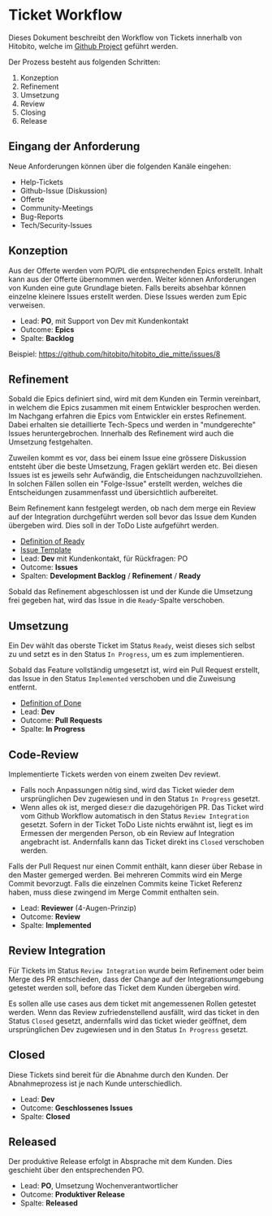 # Ticket Workflow

Dieses Dokument beschreibt den Workflow von Tickets innerhalb von Hitobito, welche im [Github Project](https://github.com/orgs/hitobito/projects/14/views/1) geführt werden.

Der Prozess besteht aus folgenden Schritten:
1. Konzeption
2. Refinement
3. Umsetzung
4. Review
5. Closing
6. Release

## Eingang der Anforderung

Neue Anforderungen können über die folgenden Kanäle eingehen:

- Help-Tickets
- Github-Issue (Diskussion)
- Offerte
- Community-Meetings
- Bug-Reports
- Tech/Security-Issues

## Konzeption

Aus der Offerte werden vom PO/PL die entsprechenden Epics erstellt. Inhalt kann aus der Offerte übernommen werden. Weiter können Anforderungen von Kunden eine gute Grundlage bieten. Falls bereits absehbar können einzelne kleinere Issues erstellt werden. Diese Issues werden zum Epic verweisen.

- Lead: **PO**, mit Support von Dev mit Kundenkontakt
- Outcome: **Epics**
- Spalte: **Backlog**

Beispiel: https://github.com/hitobito/hitobito_die_mitte/issues/8

## Refinement

Sobald die Epics definiert sind, wird mit dem Kunden ein Termin vereinbart, in welchem die Epics zusammen mit einem Entwickler besprochen werden. Im Nachgang erfahren die Epics vom Entwickler ein erstes Refinement. Dabei erhalten sie detaillierte Tech-Specs und werden in "mundgerechte" Issues heruntergebrochen. Innerhalb des Refinement wird auch die Umsetzung festgehalten.

Zuweilen kommt es vor, dass bei einem Issue eine grössere Diskussion entsteht über die beste Umsetzung, Fragen geklärt werden etc. Bei diesen Issues ist es jeweils sehr Aufwändig, die Entscheidungen nachzuvollziehen. In solchen Fällen sollen ein "Folge-Issue" erstellt werden, welches die Entscheidungen zusammenfasst und übersichtlich aufbereitet.

Beim Refinement kann festgelegt werden, ob nach dem merge ein Review auf der Integration durchgeführt werden soll bevor das Issue dem Kunden übergeben wird. Dies soll in der ToDo Liste aufgeführt werden.

- [Definition of Ready](./definition_of_ready.md)
- [Issue Template](https://github.com/hitobito/.github/blob/main/.github/ISSUE_TEMPLATE/feature.md)
- Lead: **Dev** mit Kundenkontakt, für Rückfragen: PO
- Outcome: **Issues**
- Spalten: **Development Backlog** / **Refinement** / **Ready**

Sobald das Refinement abgeschlossen ist und der Kunde die Umsetzung frei gegeben hat, wird das Issue in die `Ready`-Spalte verschoben.

## Umsetzung

Ein Dev wählt das oberste Ticket im Status `Ready`, weist dieses sich selbst zu und setzt es in den Status `In Progress`, um es zum implementieren.

Sobald das Feature vollständig umgesetzt ist, wird ein Pull Request erstellt, das Issue in den Status `Implemented` verschoben und die Zuweisung entfernt.

- [Definition of Done](./definition_of_done.md)
- Lead: **Dev**
- Outcome: **Pull Requests**
- Spalte: **In Progress**

## Code-Review

Implementierte Tickets werden von einem zweiten Dev reviewt. 

- Falls noch Anpassungen nötig sind, wird das Ticket wieder dem ursprünglichen Dev zugewiesen und in den Status `In Progress` gesetzt.
- Wenn alles ok ist, merged diese:r die dazugehörigen PR. Das Ticket wird vom Github Workflow automatisch in den Status `Review Integration` gesetzt. Sofern in der Ticket ToDo Liste nichts erwähnt ist, liegt es im Ermessen der mergenden Person, ob ein Review auf Integration angebracht ist. Andernfalls kann das Ticket direkt ins `Closed` verschoben werden.

Falls der Pull Request nur einen Commit enthält, kann dieser über Rebase in den Master gemerged werden. Bei mehreren Commits wird ein Merge Commit bevorzugt. Falls die einzelnen Commits keine Ticket Referenz haben, muss diese zwingend im Merge Commit enthalten sein.

- Lead: **Reviewer** (4-Augen-Prinzip)
- Outcome: **Review**
- Spalte: **Implemented**

## Review Integration

Für Tickets im Status `Review Integration` wurde beim Refinement oder beim Merge des PR entschieden, dass der Change auf der Integrationsumgebung getestet werden soll, before das Ticket dem Kunden übergeben wird.

Es sollen alle use cases aus dem ticket mit angemessenen Rollen getestet werden. Wenn das Review zufriedenstellend ausfällt, wird das ticket in den Status `Closed` gesetzt, andernfalls wird das ticket wieder geöffnet, dem ursprünglichen Dev zugewiesen und in den Status `In Progress` gesetzt. 

## Closed

Diese Tickets sind bereit für die Abnahme durch den Kunden. Der Abnahmeprozess ist je nach Kunde unterschiedlich.

- Lead: **Dev**
- Outcome: **Geschlossenes Issues**
- Spalte: **Closed**

## Released

Der produktive Release erfolgt in Absprache mit dem Kunden. Dies geschieht über den entsprechenden PO.

- Lead: **PO**, Umsetzung Wochenverantwortlicher
- Outcome: **Produktiver Release**
- Spalte: **Released**
